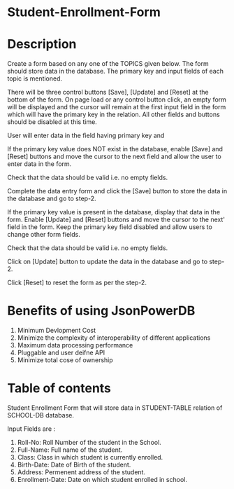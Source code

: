# Student-Enrollment-Form

# Description
Create a form based on any one of the TOPICS given below. The form should store data in the database. The primary key and input fields of each topic is mentioned.

There will be three control buttons [Save], [Update] and [Reset] at the bottom of the form. On page load or any control button click, an empty form will be displayed and the cursor will remain at the first input field in the form which will have the primary key in the relation. All other fields and buttons should be disabled at this time.

User will enter data in the field having primary key and

If the primary key value does NOT exist in the database, enable [Save] and [Reset] buttons and move the cursor to the next field and allow the user to enter data in the form.

Check that the data should be valid i.e. no empty fields.

Complete the data entry form and click the [Save] button to store the data in the database and go to step-2.

If the primary key value is present in the database, display that data in the form. Enable [Update] and [Reset] buttons and move the cursor to the next' field in the form. Keep the primary key field disabled and allow users to change other form fields.

Check that the data should be valid i.e. no empty fields.

Click on [Update] button to update the data in the database and go to step-2.

Click [Reset] to reset the form as per the step-2.

# Benefits of using JsonPowerDB
1) Minimum Devlopment Cost
2) Minimize the complexity of interoperability of different applications
3) Maximum data processing performance
4) Pluggable and user deifne API
5) Minimize  total cose of ownership

# Table of contents
Student Enrollment Form that will store data in STUDENT-TABLE relation of SCHOOL-DB database.

Input Fields are :
1) Roll-No: Roll Number of the student in the School.
2) Full-Name: Full name of the student. 
3) Class: Class in which student is currently enrolled.
4) Birth-Date: Date of Birth of the student.
5) Address: Permenent address of the student.
6) Enrollment-Date: Date on which student enrolled in school.

